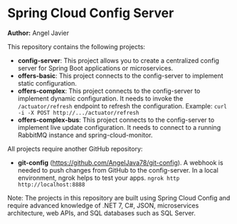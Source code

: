 # Spring Cloud Config Server

**Author:** Angel Javier

This repository contains the following projects:

- **config-server**: This project allows you to create a centralized config server for Spring Boot applications or microservices.
- **offers-basic**: This project connects to the config-server to implement static configuration.
- **offers-complex**: This project connects to the config-server to implement dynamic configuration. It needs to invoke the `/actuator/refresh` endpoint to refresh the configuration. Example: `curl -i -X POST http://.../actuator/refresh`
- **offers-complex-bus**: This project connects to the config-server to implement live update configuration. It needs to connect to a running RabbitMQ instance and spring-cloud-monitor.

All projects require another GitHub repository:

- **git-config** (https://github.com/AngelJava78/git-config). A webhook is needed to push changes from GitHub to the config-server. In a local environment, ngrok helps to test your apps. `ngrok http http://localhost:8888`

Note: The projects in this repository are built using Spring Cloud Config and require advanced knowledge of .NET 7, C#, JSON, microservices architecture, web APIs, and SQL databases such as SQL Server.
